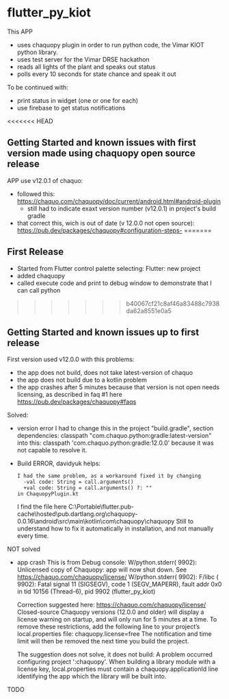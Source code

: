 # flutter_py_kiot
This APP
* uses chaquopy plugin in order to run python code, the Vimar KIOT python library.
* uses test server for the Vimar DRSE hackathon
* reads all lights of the plant and speaks out status
* polls every 10 seconds for state chance and speak it out

To be continued with:
* print status in widget (one or one for each)
* use firebase to get status notifications

<<<<<<< HEAD
## Getting Started and known issues with first version made using chaquopy open source release
APP use v12.0.1 of chaquo:
* followed this: https://chaquo.com/chaquopy/doc/current/android.html#android-plugin
    * still had to indicate exaxt version number (v12.0.1) in project's build gradle
* that correct this, wich is out of date (v 12.0.0 not open source): https://pub.dev/packages/chaquopy#configuration-steps-
=======
## First Release
* Started from Flutter control palette selecting: Flutter: new project
* added chaquopy
* called execute code and print to debug window to demonstrate that I can call python
>>>>>>> b40067cf21c8af46a83488c7938da62a8551e0a5

## Getting Started and known issues up to first release
First version used v12.0.0 with this problems:
* the app does not build, does not take latest-version of chaquo
* the app does not build due to a kotlin problem
* the app crashes after 5 minutes because that version is not open needs licensing, as described in faq #1 here https://pub.dev/packages/chaquopy#faqs

Solved:
* version error
    I had to change this in the project "build.gradle", section dependencies:
        classpath "com.chaquo.python:gradle:latest-version"
    into this:
        classpath 'com.chaquo.python:gradle:12.0.0'
    because it was not capable to resolve it.
* Build ERROR, davidyuk helps:
    
      I had the same problem, as a workaround fixed it by changing
        -val code: String = call.arguments()
        +val code: String = call.arguments() ?: ""
      in ChaquopyPlugin.kt
    
    I find the file here C:\Portable\flutter\.pub-cache\hosted\pub.dartlang.org\chaquopy-0.0.16\android\src\main\kotlin\com\chaquopy\chaquopy
    Still to understand how to fix it automatically in installation, and not manually every time.

NOT solved
* app crash
    This is from Debug console:
        W/python.stderr( 9902): Unlicensed copy of Chaquopy: app will now shut down. See https://chaquo.com/chaquopy/license/
        W/python.stderr( 9902):
        F/libc    ( 9902): Fatal signal 11 (SIGSEGV), code 1 (SEGV_MAPERR), fault addr 0x0 in tid 10156 (Thread-6), pid 9902 (flutter_py_kiot)

    Correction suggested here: https://chaquo.com/chaquopy/license/
    Closed-source Chaquopy versions (12.0.0 and older) will display a license warning on startup, and will only run for 5 minutes at a time. To remove these restrictions, add the following line to your project’s local.properties file:
        chaquopy.license=free
    The notification and time limit will then be removed the next time you build the project.

    The suggestion does not solve, it does not build:
        A problem occurred configuring project ':chaquopy'.
        When building a library module with a license key, local.properties must contain a chaquopy.applicationId line identifying the app which the library will be built into.

TODO
